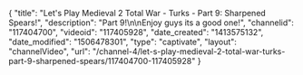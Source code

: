 {
    "title": "Let's Play Medieval 2 Total War - Turks - Part 9: Sharpened Spears!",
    "description": "Part 9!\n\nEnjoy guys its a good one!",
    "channelid": "117404700",
    "videoid": "117405928",
    "date_created": "1413575132",
    "date_modified": "1506478301",
    "type": "captivate",
    "layout": "channelVideo",
    "url": "\/channel-4\/let-s-play-medieval-2-total-war-turks-part-9-sharpened-spears\/117404700-117405928"
}